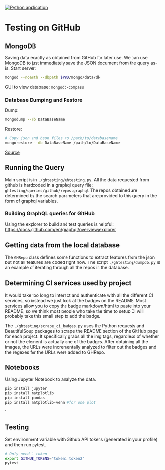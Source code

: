 [![Python application](https://github.com/brkhrdt/testing-on-github/actions/workflows/ci.yml/badge.svg?branch=master)](https://github.com/brkhrdt/testing-on-github/actions/workflows/ci.yml)

# Testing on GitHub

## MongoDB
Saving data exactly as obtained from GitHub for later use.
We can use MongoDB to just immediately save the JSON document from the query as-is.
Start server:

``` sh
mongod --noauth --dbpath $PWD/mongo/data/db
```

GUI to view database: `mongodb-compass`


### Database Dumping and Restore

Dump:
``` sh
mongodump --db DataBaseName
```

Restore:
``` sh
# Copy json and bson files to /path/to/databasename
mongorestore --db DataBaseName /path/to/DataBaseName
```

[Source](   https://stackoverflow.com/questions/7232461/how-can-i-transfer-a-mongodb-database-to-another-machine-that-cannot-see-the-fir)


## Running the Query

Main script is in `./ghtesting/ghtesting.py`.
All the data requested from github is hardcoded in a graphql query file: `ghtesting/queries/github/repos.graphql`
The repos obtained are determined by the search parameters that are provided to this query in the form of graphql variables.

### Building GraphQL queries for GitHub

Using the explorer to build and test queries is helpful: <https://docs.github.com/en/graphql/overview/explorer>


## Getting data from the local database

The `GHRepo` class defines some functions to extract features from the json but not all features are coded right now.
The script `./ghtesting/dumpdb.py` is an example of iterating through all the repos in the database.


## Determining CI services used by project

It would take too long to interact and authenticate with all the different CI services, so instead we just look at the badges on the README.
Most services allow you to copy the badge markdown/html to paste into your README, so we think most people who take the time to setup CI will probably take this small step to add the badge.

The `./ghtesting/scrape_ci_badges.py` uses the Python requests and BeautifulSoup packages to scrape the README section of the GitHub page for each project.
It specifically grabs all the img tags, regardless of whether or not the element is actually one of the badges.
After obtaining all the images, the URLs were incrementally analyzed to filter out the badges and the regexes for the URLs were added to GHRepo.

## Notebooks

Using Jupyter Notebook to analyze the data.

``` sh
pip install jupyter
pip install matplotlib
pip install pandas
pip install matplotlib-venn #for one plot
```

`

## Testing
Set environment variable with Github API tokens (generated in your profile) and then run pytest.
``` sh
# Only need 1 token
export GITHUB_TOKENS="token1 token2"
pytest
```

